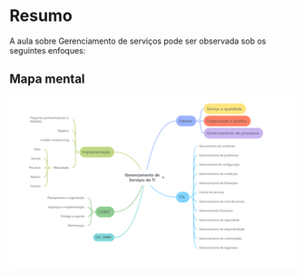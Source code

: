# Resumo

A aula sobre Gerenciamento de serviços pode ser observada sob os seguintes enfoques:

## Mapa mental

![Mapa mental da aula](../../../../../images/gestao_de_ti/gestao2_2.png)
